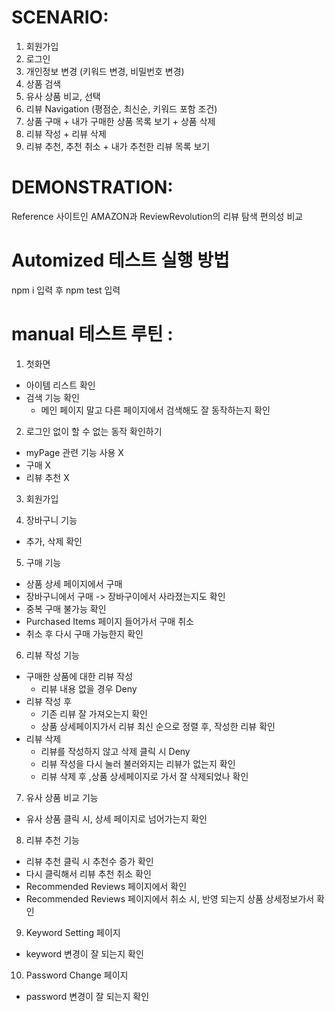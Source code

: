 # SCENARIO: 

1. 회원가입
2. 로그인
3. 개인정보 변경 (키워드 변경, 비밀번호 변경)
4. 상품 검색
5. 유사 상품 비교, 선택
6. 리뷰 Navigation (평점순, 최신순, 키워드 포함 조건)
7. 상품 구매 + 내가 구매한 상품 목록 보기 + 상품 삭제
8. 리뷰 작성 + 리뷰 삭제
9. 리뷰 추천, 추천 취소 + 내가 추천한 리뷰 목록 보기 

# DEMONSTRATION:

Reference 사이트인 AMAZON과 ReviewRevolution의 리뷰 탐색 편의성 비교 

# Automized 테스트 실행 방법
npm i 입력 후
npm test 입력

# manual 테스트 루틴 :

1. 첫화면
- 아이템 리스트 확인
- 검색 기능 확인
  - 메인 페이지 말고 다른 페이지에서 검색해도 잘 동작하는지 확인

2. 로그인 없이 할 수 없는 동작 확인하기
- myPage 관련 기능 사용 X
- 구매 X
- 리뷰 추천 X

3. 회원가입

4. 장바구니 기능
- 추가, 삭제 확인

5. 구매 기능
- 상품 상세 페이지에서 구매
- 장바구니에서 구매 -> 장바구이에서 사라졌는지도 확인
- 중복 구매 불가능 확인
- Purchased Items 페이지 들어가서 구매 취소
- 취소 후 다시 구매 가능한지 확인

6. 리뷰 작성 기능
- 구매한 상품에 대한 리뷰 작성
  - 리뷰 내용 없을 경우 Deny
- 리뷰 작성 후
  - 기존 리뷰 잘 가져오는지 확인
  - 상품 상세페이지가서 리뷰 최신 순으로 정렬 후, 작성한 리뷰 확인
- 리뷰 삭제
  - 리뷰를 작성하지 않고 삭제 클릭 시 Deny
  - 리뷰 작성을 다시 눌러 불러와지는 리뷰가 없는지 확인
  - 리뷰 삭제 후 ,상품 상세페이지로 가서 잘 삭제되었나 확인


7. 유사 상품 비교 기능
- 유사 상품 클릭 시, 상세 페이지로 넘어가는지 확인

8. 리뷰 추천 기능
- 리뷰 추천 클릭 시 추천수 증가 확인
- 다시 클릭해서 리뷰 추천 취소 확인
- Recommended Reviews 페이지에서 확인
- Recommended Reviews 페이지에서 취소 시, 반영 되는지 상품 상세정보가서 확인

9. Keyword Setting 페이지
- keyword 변경이 잘 되는지 확인

10. Password Change 페이지
- password 변경이 잘 되는지 확인
